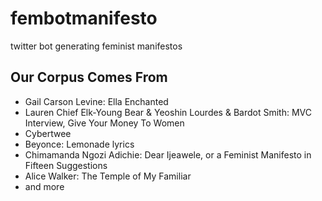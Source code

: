 # fembotmanifesto
twitter bot generating feminist manifestos

## Our Corpus Comes From
- Gail Carson Levine: Ella Enchanted
- Lauren Chief Elk-Young Bear & Yeoshin Lourdes & Bardot Smith: MVC Interview, Give Your Money To Women
- Cybertwee
- Beyonce: Lemonade lyrics
- Chimamanda Ngozi Adichie: Dear Ijeawele, or a Feminist Manifesto in Fifteen Suggestions
- Alice Walker: The Temple of My Familiar
- and more
